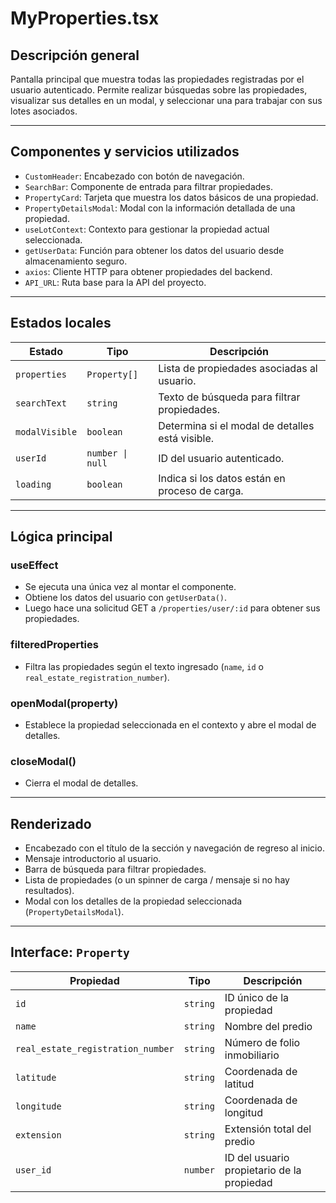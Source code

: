 # MyProperties.tsx

## Descripción general

Pantalla principal que muestra todas las propiedades registradas por el usuario autenticado. Permite realizar búsquedas sobre las propiedades, visualizar sus detalles en un modal, y seleccionar una para trabajar con sus lotes asociados.

---

## Componentes y servicios utilizados

- `CustomHeader`: Encabezado con botón de navegación.
- `SearchBar`: Componente de entrada para filtrar propiedades.
- `PropertyCard`: Tarjeta que muestra los datos básicos de una propiedad.
- `PropertyDetailsModal`: Modal con la información detallada de una propiedad.
- `useLotContext`: Contexto para gestionar la propiedad actual seleccionada.
- `getUserData`: Función para obtener los datos del usuario desde almacenamiento seguro.
- `axios`: Cliente HTTP para obtener propiedades del backend.
- `API_URL`: Ruta base para la API del proyecto.

---

## Estados locales

| Estado         | Tipo             | Descripción                                     |
| -------------- | ---------------- | ----------------------------------------------- |
| `properties`   | `Property[]`     | Lista de propiedades asociadas al usuario.      |
| `searchText`   | `string`         | Texto de búsqueda para filtrar propiedades.     |
| `modalVisible` | `boolean`        | Determina si el modal de detalles está visible. |
| `userId`       | `number \| null` | ID del usuario autenticado.                     |
| `loading`      | `boolean`        | Indica si los datos están en proceso de carga.  |

---

## Lógica principal

### useEffect

- Se ejecuta una única vez al montar el componente.
- Obtiene los datos del usuario con `getUserData()`.
- Luego hace una solicitud GET a `/properties/user/:id` para obtener sus propiedades.

### filteredProperties

- Filtra las propiedades según el texto ingresado (`name`, `id` o `real_estate_registration_number`).

### openModal(property)

- Establece la propiedad seleccionada en el contexto y abre el modal de detalles.

### closeModal()

- Cierra el modal de detalles.

---

## Renderizado

- Encabezado con el título de la sección y navegación de regreso al inicio.
- Mensaje introductorio al usuario.
- Barra de búsqueda para filtrar propiedades.
- Lista de propiedades (o un spinner de carga / mensaje si no hay resultados).
- Modal con los detalles de la propiedad seleccionada (`PropertyDetailsModal`).

---

## Interface: `Property`

| Propiedad                         | Tipo     | Descripción                                |
| --------------------------------- | -------- | ------------------------------------------ |
| `id`                              | `string` | ID único de la propiedad                   |
| `name`                            | `string` | Nombre del predio                          |
| `real_estate_registration_number` | `string` | Número de folio inmobiliario               |
| `latitude`                        | `string` | Coordenada de latitud                      |
| `longitude`                       | `string` | Coordenada de longitud                     |
| `extension`                       | `string` | Extensión total del predio                 |
| `user_id`                         | `number` | ID del usuario propietario de la propiedad |
